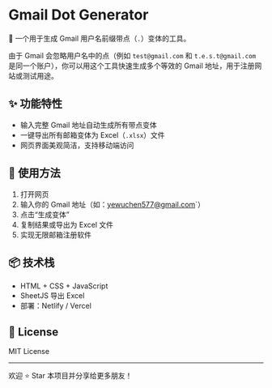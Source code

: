 # Gmail Dot Generator

🎯 一个用于生成 Gmail 用户名前缀带点（`.`）变体的工具。

由于 Gmail 会忽略用户名中的点（例如 `test@gmail.com` 和 `t.e.s.t@gmail.com` 是同一个账户），你可以用这个工具快速生成多个等效的 Gmail 地址，用于注册网站或测试用途。

## ✨ 功能特性

- 输入完整 Gmail 地址自动生成所有带点变体
- 一键导出所有邮箱变体为 Excel（`.xlsx`）文件
- 网页界面美观简洁，支持移动端访问

## 🔧 使用方法

1. 打开网页
2. 输入你的 Gmail 地址（如：yewuchen577@gmail.com`）
3. 点击“生成变体”
4. 复制结果或导出为 Excel 文件
5. 实现无限邮箱注册软件
   
## 📦 技术栈

- HTML + CSS + JavaScript
- SheetJS 导出 Excel
- 部署：Netlify / Vercel

## 📜 License

MIT License

---

欢迎 ⭐ Star 本项目并分享给更多朋友！
